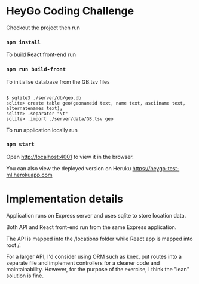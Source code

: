 # HeyGo Coding Challenge

Checkout the project then run

### `npm install`

To build React front-end run

### `npm run build-front`

To initialise database from the GB.tsv files

```

$ sqlite3 ./server/db/geo.db
sqlite> create table geo(geonameid text, name text, asciiname text, alternatenames text);
sqlite> .separator "\t"
sqlite> .import ./server/data/GB.tsv geo
```

To run application locally run

### `npm start`

Open [http://localhost:4001](http://localhost:4001) to view it in the browser.

You can also view the deployed version on Heruku https://heygo-test-ml.herokuapp.com


# Implementation details

Application runs on Express server and uses sqlite to store location data.

Both API and React front-end run from the same Express application.

The API is mapped into the /locations folder while React app is mapped into root /.

For a larger API, I'd consider using ORM such as knex, put routes into a separate file and implement controllers for a cleaner code and maintainability. However, for the purpose of the exercise, I think the "lean" solution is fine.
